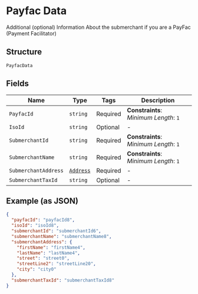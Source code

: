 
# Payfac Data

Additional (optional) Information About the submerchant if you are a PayFac (Payment Facilitator)

## Structure

`PayfacData`

## Fields

| Name | Type | Tags | Description |
|  --- | --- | --- | --- |
| `PayfacId` | `string` | Required | **Constraints**: *Minimum Length*: `1` |
| `IsoId` | `string` | Optional | - |
| `SubmerchantId` | `string` | Required | **Constraints**: *Minimum Length*: `1` |
| `SubmerchantName` | `string` | Required | **Constraints**: *Minimum Length*: `1` |
| `SubmerchantAddress` | [`Address`](../../doc/models/address.md) | Required | - |
| `SubmerchantTaxId` | `string` | Optional | - |

## Example (as JSON)

```json
{
  "payfacId": "payfacId8",
  "isoId": "isoId8",
  "submerchantId": "submerchantId6",
  "submerchantName": "submerchantName8",
  "submerchantAddress": {
    "firstName": "firstName4",
    "lastName": "lastName4",
    "street": "street0",
    "streetLine2": "streetLine20",
    "city": "city0"
  },
  "submerchantTaxId": "submerchantTaxId8"
}
```

